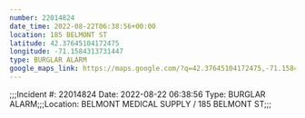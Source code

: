 ```yaml
---
number: 22014824
date_time: 2022-08-22T06:38:56+00:00
location: 185 BELMONT ST
latitude: 42.37645104172475
longitude: -71.1584313731447
type: BURGLAR ALARM
google_maps_link: https://maps.google.com/?q=42.37645104172475,-71.1584313731447
---
```


;;;Incident #: 22014824   Date: 2022-08-22 06:38:56   Type: BURGLAR ALARM;;;Location: BELMONT MEDICAL SUPPLY / 185 BELMONT ST;;;
